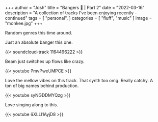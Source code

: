 +++
author = "Josh"
title = "Bangers 🎵 | Part 2"
date = "2022-03-16"
description = "A collection of tracks I've been enjoying recently - continued"
tags = [
    "personal",
]
categories = [
    "fluff",
    "music"
]
image = "monkee.jpg"
+++
<!--more-->
Random genres this time around.

Just an absolute banger this one. 

{{< soundcloud-track 1164496222 >}}

Beam just switches up flows like crazy. 

{{< youtube PmvPweUMPCE >}}

Love the mellow vibes on this track. That synth too omg. Really catchy. A ton of big names behind production.  

{{< youtube syNGDDMYQzg >}}

Love singing along to this.

{{< youtube 6XLLl1AyjD8 >}}




